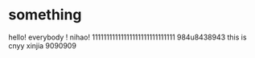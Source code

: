 # something
hello! everybody !
nihao!
11111111111111111111111111111
984u8438943
this is cnyy
xinjia
9090909


